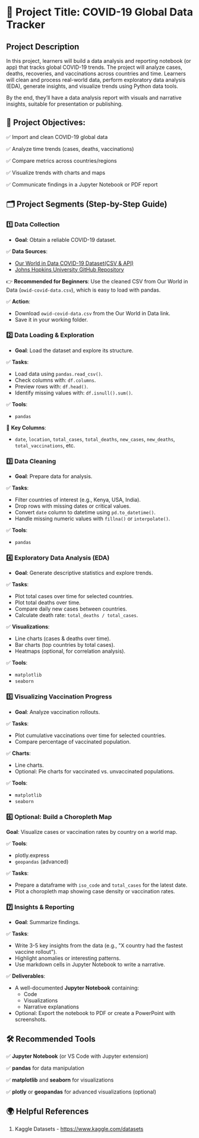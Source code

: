 # 📝 Project Title: COVID-19 Global Data Tracker

## Project Description
In this project, learners will build a data analysis and reporting notebook (or app) that tracks global COVID-19 trends. The project will analyze cases, deaths, recoveries, and vaccinations across countries and time. Learners will clean and process real-world data, perform exploratory data analysis (EDA), generate insights, and visualize trends using Python data tools.

By the end, they’ll have a data analysis report with visuals and narrative insights, suitable for presentation or publishing.

## 🚩 Project Objectives:
✅ Import and clean COVID-19 global data

✅ Analyze time trends (cases, deaths, vaccinations)

✅ Compare metrics across countries/regions

✅ Visualize trends with charts and maps

✅ Communicate findings in a Jupyter Notebook or PDF report

## 🗂️ Project Segments (Step-by-Step Guide)

### 1️⃣ Data Collection
- **Goal**: Obtain a reliable COVID-19 dataset.

✅ **Data Sources**:
- [Our World in Data COVID-19 Dataset(CSV & API)](https://www.kaggle.com/datasets)
- [Johns Hopkins University GitHub Repository](https://github.com/CSSEGISandData/COVID-19)

👉 **Recommended for Beginners**: Use the cleaned CSV from Our World in Data (`owid-covid-data.csv`), which is easy to load with pandas.

✅ **Action**:
- Download `owid-covid-data.csv` from the Our World in Data link.
- Save it in your working folder.


### 2️⃣ Data Loading & Exploration
- **Goal**: Load the dataset and explore its structure.

✅ **Tasks**:
- Load data using `pandas.read_csv()`.
- Check columns with: `df.columns`.
- Preview rows with: `df.head()`.
- Identify missing values with: `df.isnull().sum()`.

✅ **Tools**:
- `pandas`

📌 **Key Columns**:
- `date`, `location`, `total_cases`, `total_deaths`, `new_cases`, `new_deaths`, `total_vaccinations`, etc.

### 3️⃣ Data Cleaning
- **Goal**: Prepare data for analysis.

✅ **Tasks**:
- Filter countries of interest (e.g., Kenya, USA, India).
- Drop rows with missing dates or critical values.
- Convert `date` column to datetime using `pd.to_datetime()`.
- Handle missing numeric values with `fillna()` or `interpolate()`.

✅ **Tools**:
- `pandas`

### 4️⃣ Exploratory Data Analysis (EDA)
- **Goal**: Generate descriptive statistics and explore trends.

✅ **Tasks**:
- Plot total cases over time for selected countries.
- Plot total deaths over time.
- Compare daily new cases between countries.
- Calculate death rate: `total_deaths / total_cases`.

✅ **Visualizations**:
- Line charts (cases & deaths over time).
- Bar charts (top countries by total cases).
- Heatmaps (optional, for correlation analysis).

✅ **Tools**:
- `matplotlib`
- `seaborn`

### 5️⃣ Visualizing Vaccination Progress
- **Goal**: Analyze vaccination rollouts.

✅ **Tasks**:
- Plot cumulative vaccinations over time for selected countries.
- Compare percentage of vaccinated population.

✅ **Charts**:
- Line charts.
- Optional: Pie charts for vaccinated vs. unvaccinated populations.

✅ **Tools**:
- `matplotlib`
- `seaborn`


### 6️⃣ Optional: Build a Choropleth Map
**Goal**: Visualize cases or vaccination rates by country on a world map.

✅ **Tools**:
- plotly.express
- `geopandas` (advanced)

✅ **Tasks**:
- Prepare a dataframe with `iso_code` and `total_cases` for the latest date.
- Plot a choropleth map showing case density or vaccination rates.


### 7️⃣ Insights & Reporting
- **Goal**: Summarize findings.

✅ **Tasks**:
- Write 3-5 key insights from the data (e.g., "X country had the fastest vaccine rollout").
- Highlight anomalies or interesting patterns.
- Use markdown cells in Jupyter Notebook to write a narrative.

✅ **Deliverables**:
- A well-documented **Jupyter Notebook** containing:
  - Code
  - Visualizations
  - Narrative explanations
- Optional: Export the notebook to PDF or create a PowerPoint with screenshots.


## 🛠️ Recommended Tools
✅ **Jupyter Notebook** (or VS Code with Jupyter extension)

✅ **pandas** for data manipulation

✅ **matplotlib** and **seaborn** for visualizations

✅ **plotly** or **geopandas** for advanced visualizations (optional)

## 🌍 Helpful References
1. Kaggle Datasets - https://www.kaggle.com/datasets
